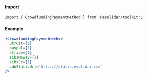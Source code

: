 #### Import

``` html
import { CrowdfundingPaymentMethod } from '@esolidar/toolkit';
```

#### Example

``` jsx
<CrowdfundingPaymentMethod
  utrust={1}
  paypal={1}
  stripe={1}
  sibsMbway={1}
  sibsCc={1}
  cdnStaticUrl='https://static.esolidar.com'
/>
```
